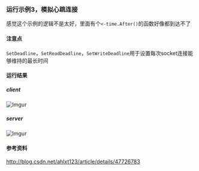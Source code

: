 ### 运行示例3，模拟心跳连接
感觉这个示例的逻辑不是太好，里面有个`<-time.After()`的函数好像都到达不了

#### 注意点
`SetDeadline`，`SetReadDeadline`，`SetWriteDeadline`用于设置每次socket连接能够维持的最长时间

#### 运行结果
##### client
![Imgur](http://i.imgur.com/YWYPKGp.png)

##### server
![Imgur](http://i.imgur.com/bMmR70U.png)

#### 参考资料
http://blog.csdn.net/ahlxt123/article/details/47726783